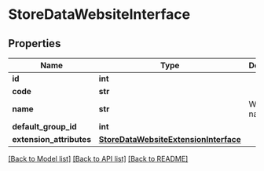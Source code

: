 # StoreDataWebsiteInterface

## Properties
Name | Type | Description | Notes
------------ | ------------- | ------------- | -------------
**id** | **int** |  | 
**code** | **str** |  | 
**name** | **str** | Website name | 
**default_group_id** | **int** |  | 
**extension_attributes** | [**StoreDataWebsiteExtensionInterface**](StoreDataWebsiteExtensionInterface.md) |  | [optional] 

[[Back to Model list]](../README.md#documentation-for-models) [[Back to API list]](../README.md#documentation-for-api-endpoints) [[Back to README]](../README.md)


